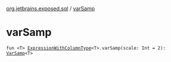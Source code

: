 [org.jetbrains.exposed.sql](index.md) / [varSamp](.)

# varSamp

`fun <T> `[`ExpressionWithColumnType`](-expression-with-column-type/index.md)`<T>.varSamp(scale: Int = 2): `[`VarSamp`](-var-samp/index.md)`<T>`